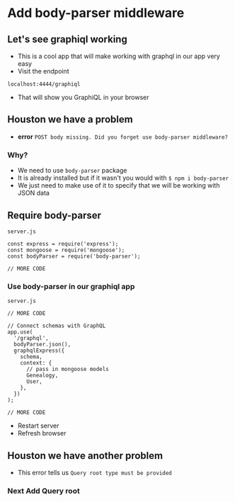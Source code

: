 # Add body-parser middleware

## Let's see graphiql working
* This is a cool app that will make working with graphql in our app very easy
* Visit the endpoint

`localhost:4444/graphiql`

* That will show you GraphiQL in your browser

## Houston we have a problem
* **error** `POST body missing. Did you forget use body-parser middleware?`

### Why?
* We need to use `body-parser` package
* It is already installed but if it wasn't you would with `$ npm i body-parser`
* We just need to make use of it to specify that we will be working with JSON data

## Require body-parser
`server.js`

```
const express = require('express');
const mongoose = require('mongoose');
const bodyParser = require('body-parser');

// MORE CODE
```

### Use body-parser in our graphiql app
`server.js`

```
// MORE CODE

// Connect schemas with GraphQL
app.use(
  '/graphql',
  bodyParser.json(),
  graphqlExpress({
    schema,
    context: {
      // pass in mongoose models
      Genealogy,
      User,
    },
  })
);

// MORE CODE
```

* Restart server
* Refresh browser

## Houston we have another problem
* This error tells us `Query root type must be provided`

### Next Add Query root
